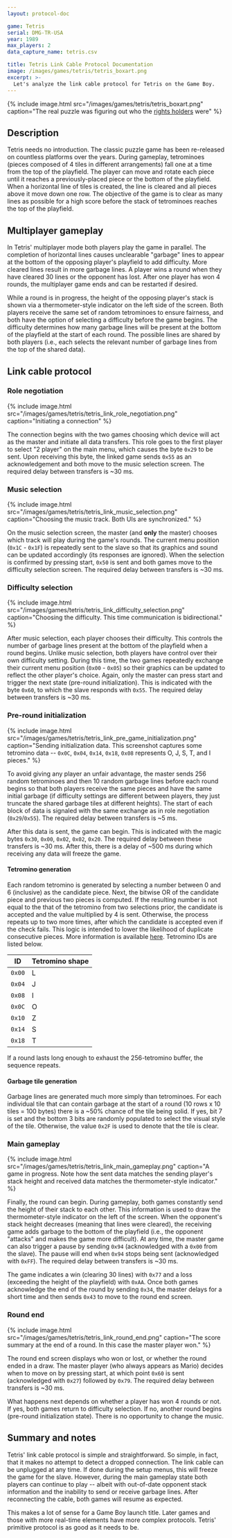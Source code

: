```yaml
---
layout: protocol-doc

game: Tetris
serial: DMG-TR-USA
year: 1989
max_players: 2
data_capture_name: tetris.csv

title: Tetris Link Cable Protocol Documentation
image: /images/games/tetris/tetris_boxart.png
excerpt: >-
  Let's analyze the link cable protocol for Tetris on the Game Boy.
---
```


{%
   include image.html
   src="/images/games/tetris/tetris_boxart.png"
   caption="The real puzzle was figuring out who the [rights holders](https://en.wikipedia.org/wiki/Tetris#History) were"
%}

## Description

Tetris needs no introduction. The classic puzzle game has been re-released on
countless platforms over the years. During gameplay, tetrominoes (pieces
composed of 4 tiles in different arrangements) fall one at a time from the top
of the playfield. The player can move and rotate each piece until it reaches a
previously-placed piece or the bottom of the playfield. When a horizontal line
of tiles is created, the line is cleared and all pieces above it move down one
row. The objective of the game is to clear as many lines as possible for a high
score before the stack of tetrominoes reaches the top of the playfield.

## Multiplayer gameplay

In Tetris' multiplayer mode both players play the game in parallel. The
completion of horizontal lines causes unclearable "garbage" lines to appear at
the bottom of the opposing player's playfield to add difficulty. More cleared
lines result in more garbage lines. A player wins a round when they have cleared
30 lines or the opponent has lost. After one player has won 4 rounds, the
multiplayer game ends and can be restarted if desired.

While a round is in progress, the height of the opposing player's stack is
shown via a thermometer-style indicator on the left side of the screen. Both
players receive the same set of random tetrominoes to ensure fairness, and both
have the option of selecting a difficulty before the game begins. The difficulty
determines how many garbage lines will be present at the bottom of the playfield
at the start of each round. The possible lines are shared by both players (i.e.,
each selects the relevant number of garbage lines from the top of the shared
data).

## Link cable protocol

### Role negotiation

{%
   include image.html
   src="/images/games/tetris/tetris_link_role_negotiation.png"
   caption="Initiating a connection"
%}

The connection begins with the two games choosing which device will act as the
master and initiate all data transfers. This role goes to the first player to
select "2 player" on the main menu, which causes the byte `0x29` to be sent.
Upon receiving this byte, the linked game sends `0x55` as an acknowledgement and
both move to the music selection screen. The required delay between transfers is
~30 ms.

### Music selection

{%
   include image.html
   src="/images/games/tetris/tetris_link_music_selection.png"
   caption="Choosing the music track. Both UIs are synchronized."
%}

On the music selection screen, the master (and **only** the master) chooses which
track will play during the game's rounds. The current menu position (`0x1C` -
`0x1F`) is repeatedly sent to the slave so that its graphics and sound can be
updated accordingly (its responses are ignored). When the selection is
confirmed by pressing start, `0x50` is sent and both games move to the
difficulty selection screen. The required delay between transfers is ~30 ms.

### Difficulty selection

{%
   include image.html
   src="/images/games/tetris/tetris_link_difficulty_selection.png"
   caption="Choosing the difficulty. This time communication is bidirectional."
%}

After music selection, each player chooses their difficulty. This controls the
number of garbage lines present at the bottom of the playfield when a round
begins. Unlike music selection, both players have control over their own
difficulty setting. During this time, the two games repeatedly exchange their
current menu position (`0x00` - `0x05`) so their graphics can be updated to
reflect the other player's choice. Again, only the master can press start and
trigger the next state (pre-round initialization). This is indicated with the
byte `0x60`, to which the slave responds with `0x55`. The required delay between
transfers is ~30 ms.

### Pre-round initialization

{%
   include image.html
   src="/images/games/tetris/tetris_link_pre_game_initialization.png"
   caption="Sending initialization data. This screenshot captures some tetromino data -- `0x0C`, `0x04`, `0x14`, `0x18`, `0x08` represents O, J, S, T, and I pieces."
%}

To avoid giving any player an unfair advantage, the master sends 256 random
tetrominoes and then 10 random garbage lines before each round begins so that
both players receive the same pieces and have the same initial garbage (if
difficulty settings are different between players, they just truncate the shared
garbage tiles at different heights). The start of each block of data is signaled
with the same exchange as in role negotiation (`0x29`/`0x55`). The required
delay between transfers is ~5 ms.

After this data is sent, the game can begin. This is indicated with the magic
bytes `0x30`, `0x00`, `0x02`, `0x02`, `0x20`. The required delay between these
transfers is ~30 ms. After this, there is a delay of ~500 ms during which
receiving any data will freeze the game.

#### Tetromino generation

Each random tetromino is generated by selecting a number between 0 and 6
(inclusive) as the candidate piece. Next, the bitwise OR of the candidate piece
and previous two pieces is computed. If the resulting number is not equal to the
that of the tetromino from two selections prior, the candidate is accepted and
the value multiplied by 4 is sent. Otherwise, the process repeats up to two more
times, after which the candidate is accepted even if the check fails. This logic
is intended to lower the likelihood of duplicate consecutive pieces. More
information is available
[here](https://harddrop.com/wiki/Tetris_(Game_Boy)#Randomizer). Tetromino IDs
are listed below.

|ID    |Tetromino shape|
|------|---------------|
|`0x00`|L              |
|`0x04`|J              |
|`0x08`|I              |
|`0x0C`|O              |
|`0x10`|Z              |
|`0x14`|S              |
|`0x18`|T              |

If a round lasts long enough to exhaust the 256-tetromino buffer, the sequence
repeats.

#### Garbage tile generation

Garbage lines are generated much more simply than tetrominoes. For each
individual tile that can contain garbage at the start of a round (10 rows x 10
tiles = 100 bytes) there is a ~50% chance of the tile being solid. If yes, bit 7
is set and the bottom 3 bits are randomly populated to select the visual style
of the tile. Otherwise, the value `0x2F` is used to denote that the tile is
clear.

### Main gameplay

{%
   include image.html
   src="/images/games/tetris/tetris_link_main_gameplay.png"
   caption="A game in progress. Note how the sent data matches the sending player's stack height and received data matches the thermometer-style indicator."
%}

Finally, the round can begin. During gameplay, both games constantly send the
height of their stack to each other. This information is used to draw the
thermometer-style indicator on the left of the screen. When the opponent's stack
height decreases (meaning that lines were cleared), the receiving game adds
garbage to the bottom of the playfield (i.e., the opponent "attacks" and makes
the game more difficult). At any time, the master game can also trigger a pause
by sending `0x94` (acknowledged with a `0x00` from the slave). The pause will
end when `0x94` stops being sent (acknowledged with `0xFF`). The required delay
between transfers is ~30 ms.

The game indicates a win (clearing 30 lines) with `0x77` and a loss (exceeding
the height of the playfield) with `0xAA`. Once both games acknowledge the end of
the round by sending `0x34`, the master delays for a short time and then sends
`0x43` to move to the round end screen.

### Round end

{%
   include image.html
   src="/images/games/tetris/tetris_link_round_end.png"
   caption="The score summary at the end of a round. In this case the master player won."
%}

The round end screen displays who won or lost, or whether the round ended in a
draw. The master player (who always appears as Mario) decides when to move on
by pressing start, at which point `0x60` is sent (acknowledged with `0x27`)
followed by `0x79`. The required delay between transfers is ~30 ms.

What happens next depends on whether a player has won 4 rounds or not. If
yes, both games return to difficulty selection. If no, another round begins
(pre-round initialization state). There is no opportunity to change the music.

## Summary and notes

Tetris' link cable protocol is simple and straightforward. So simple, in fact,
that it makes no attempt to detect a dropped connection. The link cable can be
unplugged at any time. If done during the setup menus, this will freeze the
game for the slave. However, during the main gameplay state both players can
continue to play -- albeit with out-of-date opponent stack information and the
inability to send or receive garbage lines. After reconnecting the cable, both
games will resume as expected.

This makes a lot of sense for a Game Boy launch title. Later games and those
with more real-time elements have more complex protocols. Tetris' primitive
protocol is as good as it needs to be.
